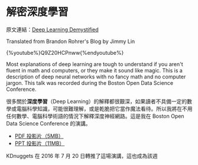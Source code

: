 # 解密深度學習

原文連結：[Deep Learning Demystified](https://brohrer.github.io/deep_learning_demystified.html)

Translated from Brandon Rohrer's Blog by Jimmy Lin

{%youtube%}Q9Z20HCPnww{%endyoutube%}

Most explanations of deep learning are tough to understand if you aren't fluent in math and computers, or they make it sound like magic. This is a description of deep neural networks with no fancy math and no computer jargon. This talk was recorded during the Boston Open Data Science Conference.

很多關於**深度學習**（Deep Learning）的解釋都很艱深，如果讀者不具備一定的數學或電腦科學知識，可能很難理解，或是乾脆把它當作魔法看待。所以我將在不用任何數學、電腦科學術語的情況下解釋深度神經網路。這是我在 Boston Open Data Science Conference 的演講。

* [PDF 投影片（5MB）](https://github.com/brohrer/public-hosting/raw/master/deep_learning_demystified.pdf)
* [PPT 投影片（11MB）](https://github.com/brohrer/public-hosting/raw/master/deep_learning_demystified.pptx)

KDnuggets 在 2016 年 7 月 20 日轉推了這場演講，這也成為該週